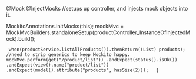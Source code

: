 @Mock
@InjectMocks //setups up controller, and injects mock objects into it.

MockitoAnnotations.initMocks(this);
mockMvc = MockMvcBuilders.standaloneSetup(productController_InstanceOfInjectedMock).build();

`` when(productService.listAllProducts()).thenReturn((List) products); //need to strip generics to keep Mockito happy.
mockMvc.perform(get("/product/list"))
    .andExpect(status().isOk())
    .andExpect(view().name("product/list"))
    .andExpect(model().attribute("products", hasSize(2)));   }``
